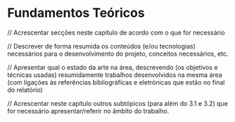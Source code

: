 # Fundamentos Teóricos

// Acrescentar secções neste capítulo de acordo com o que for necessário&#x20;

// Descrever de forma resumida os conteúdos (e/ou tecnologias) necessários para o desenvolvimento do projeto, conceitos necessários, etc.&#x20;

// Apresentar qual o estado da arte na área, descrevendo (os objetivos e técnicas usadas) resumidamente trabalhos desenvolvidos na mesma área (com ligações às referências bibliográficas e eletrónicas que estão no final do relatório)&#x20;

// Acrescentar neste capítulo outros subtópicos (para além do 3.1 e 3.2) que for necessário apresentar/referir no âmbito do trabalho.
